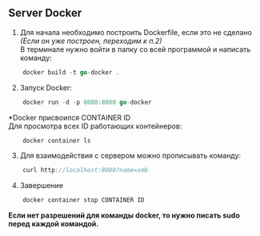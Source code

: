 ## Server Docker

1.  Для начала необходимо построить Dockerfile, если это не сделано  
    *(Если он уже построен, переходим к п.2)*  
    В терминале нужно войти в папку со всей программой и написать команду:
```go
    docker build -t go-docker .
```
2.  Запуск Docker:
```go
    docker run -d -p 8080:8080 go-docker
``` 
*Docker присвоился CONTAINER ID  
Для просмотра всех ID работающих контейнеров:

```go
    docker container ls
``` 

3.  Для взаимодействия с сервером можно прописывать команду:
```go
    curl http://localhost:8080?name=smb
```

4.  Завершение 
```go
    docker container stop CONTAINER ID
```

**Если нет разрешений для команды docker, то нужно писать sudo перед каждой командой.**